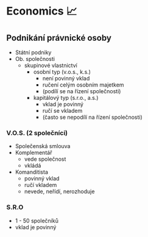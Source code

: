# Economics 📈

## Podnikání právnické osoby
- Státní podniky
- Ob. společnosti
    - skupinové vlastnictví
        - osobní typ (v.o.s., k.s.)
            - není povinný vklad
            - ručení celým osobním majetkem
            - (podílí se na řízení společnosti)
        - kapitálový typ (s.r.o., a.s.)
            - vklad je povinný
            - ručí se vkladem
            - (často se nepodílí na řízení společnosti)
    
### V.O.S. (2 společníci)
- Společenská smlouva
- Komplementář
    - vede společnost
    - vkládá
- Komanditista
    - povinný vklad
    - ručí vkladem
    - nevede, neřídí, nerozhoduje

### S.R.O
- 1 - 50 společníků
- vklad je povinný
